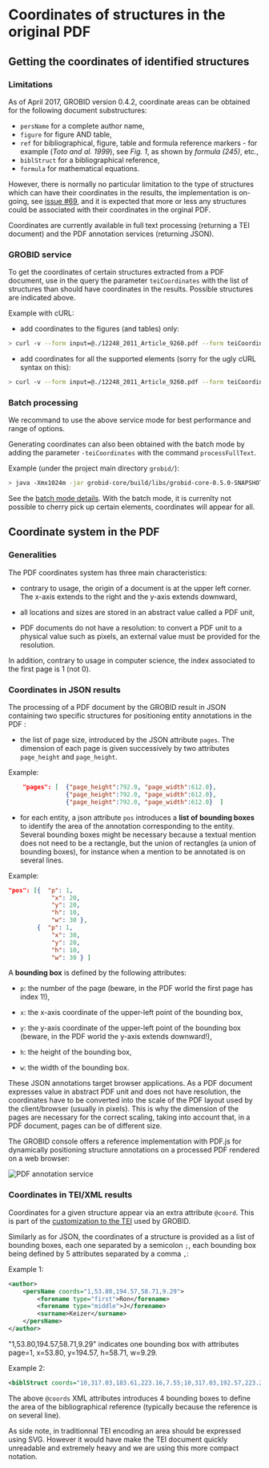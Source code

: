  <h1>Coordinates of structures in the original PDF</h1>

## Getting the coordinates of identified structures

### Limitations

As of April 2017, GROBID version 0.4.2, coordinate areas can be obtained for the following document substructures: 

* ```persName``` for a complete author name,
* ```figure``` for figure AND table,
* ```ref``` for bibliographical, figure, table and formula reference markers - for example (_Toto and al. 1999_), see _Fig. 1_, as shown by _formula (245)_, etc.,
* ```biblStruct``` for a bibliographical reference,
* ```formula``` for mathematical equations.

However, there is normally no particular limitation to the type of structures which can have their coordinates in the results, the implementation is on-going, see [issue #69](https://github.com/kermitt2/grobid/issues/69), and it is expected that more or less any structures could be associated with their coordinates in the orginal PDF. 

Coordinates are currently available in full text processing (returning a TEI document) and the PDF annotation services (returning JSON). 

### GROBID service

To get the coordinates of certain structures extracted from a PDF document, use in the query the parameter ```teiCoordinates``` with the list of structures than should have coordinates in the results. Possible structures are indicated above. 

Example with cURL:

* add coordinates to the figures (and tables) only:

```bash
> curl -v --form input=@./12248_2011_Article_9260.pdf --form teiCoordinates=figure --form teiCoordinates=biblStruct localhost:8080/processFulltextDocument
```

* add coordinates for all the supported elements (sorry for the ugly cURL syntax on this):

```bash
> curl -v --form input=@./12248_2011_Article_9260.pdf --form teiCoordinates=persName --form teiCoordinates=figure --form teiCoordinates=ref --form teiCoordinates=biblStruct --form teiCoordinates=formula localhost:8080/processFulltextDocument
```

### Batch processing

We recommand to use the above service mode for best performance and range of options. 

Generating coordinates can also been obtained with the batch mode by adding the parameter ```-teiCoordinates``` with the command ```processFullText```.

Example (under the project main directory `grobid/`): 

```bash
> java -Xmx1024m -jar grobid-core/build/libs/grobid-core-0.5.0-SNAPSHOT-onejar.jar -gH grobid-home -dIn /path/to/input/directory -dOut /path/to/output/directory -teiCoordinates -exe processFullText 
```

See the [batch mode details](http://grobid.readthedocs.io/en/latest/Grobid-batch/#processfulltext). With the batch mode, it is currenlty not possible to cherry pick up certain elements, coordinates will appear for all.


## Coordinate system in the PDF

### Generalities

The PDF coordinates system has three main characteristics: 

* contrary to usage, the origin of a document is at the upper left corner. The x-axis extends to the right and the y-axis extends downward,

* all locations and sizes are stored in an abstract value called a PDF unit,

* PDF documents do not have a resolution: to convert a PDF unit to a physical value such as pixels, an external value must be provided for the resolution.

In addition, contrary to usage in computer science, the index associated to the first page is 1 (not 0).

### Coordinates in JSON results

The processing of a PDF document by the GROBID result in JSON containing two specific structures for positioning entity annotations in the PDF :

* the list of page size, introduced by the JSON attribute `pages`. The dimension of each page is given successively by two attributes `page_height` and `page_height`.

Example: 
```json
	"pages": [  {"page_height":792.0, "page_width":612.0}, 
 				{"page_height":792.0, "page_width":612.0}, 
				{"page_height":792.0, "page_width":612.0}  ]
```

* for each entity, a json attribute `pos` introduces a __list of bounding boxes__ to identify the area of the annotation corresponding to the entity. Several bounding boxes might be necessary because a textual mention does not need to be a rectangle, but the union of rectangles (a union of bounding boxes), for instance when a mention to be annotated is on several lines.

Example: 
```json
"pos": [{  "p": 1,
			"x": 20,
			"y": 20,
			"h": 10,
			"w": 30 }, 
		{  "p": 1,
			"x": 30,
			"y": 20,
			"h": 10,
			"w": 30 } ]
```

A __bounding box__ is defined by the following attributes: 

- `p`: the number of the page (beware, in the PDF world the first page has index 1!), 

- `x`: the x-axis coordinate of the upper-left point of the bounding box,

- `y`: the y-axis coordinate of the upper-left point of the bounding box (beware, in the PDF world the y-axis extends downward!),

- `h`: the height of the bounding box,

- `w`: the width of the bounding box.

These JSON annotations target browser applications. As a PDF document expresses value in abstract PDF unit and does not have resolution, the coordinates have to be converted into the scale of the PDF layout used by the client/browser (usually in pixels). This is why the dimension of the pages are necessary for the correct scaling, taking into account that, in a PDF document, pages can be of different size. 

The GROBID console offers a reference implementation with PDF.js for dynamically positioning structure annotations on a processed PDF rendered on a web browser:

![PDF annotation service](img/Screenshot1.png)


### Coordinates in TEI/XML results

Coordinates for a given structure appear via an extra attribute ```@coord```. This is part of the [customization to the TEI](TEI-encoding-of-results.md) used by GROBID.

Similarly as for JSON, the coordinates of a structure is provided as a list of bounding boxes, each one separated by a semicolon ```;```, each bounding box being defined by 5 attributes separated by a comma ```,```:

Example 1: 
```xml
<author>
	<persName coords="1,53.80,194.57,58.71,9.29">
		<forename type="first">Ron</forename>
		<forename type="middle">J</forename>
		<surname>Keizer</surname>
	</persName>
</author>
```

"1,53.80,194.57,58.71,9.29" indicates one bounding box with attributes page=1, x=53.80, y=194.57, h=58.71, w=9.29.

Example 2:
```xml
<biblStruct coords="10,317.03,183.61,223.16,7.55;10,317.03,192.57,223.21,7.55;10,317.03,201.53,223.15,7.55;10,317.03,210.49,52.22,7.55"  xml:id="b19">
```

The above ```@coords``` XML attributes introduces 4 bounding boxes to define the area of the bibliographical reference (typically because the reference is on several line).

As side note, in traditionnal TEI encoding an area should be expressed using SVG. However it would have make the TEI document quickly unreadable and extremely heavy and we are using this more compact notation. 
